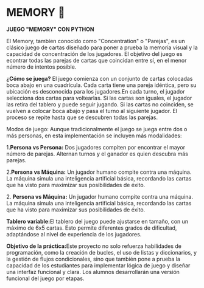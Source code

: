 # MEMORY 🎴

<p><strong>JUEGO "MEMORY" CON PYTHON</strong></p>
<p>El Memory, tambíen conocido como "Concentration" o "Parejas", es un clásico juego de cartas diseñado para poner a prueba la memoria visual y la capacidad de concentración de los jugadores. El objetivo del juego es econtrar todas las parejas de cartas que coincidan entre sí, en el menor número de intentos posible.</p>
<p><strong>¿Cómo se juega?</strong> El juego comienza con un conjunto de cartas colocadas boca abajo en una cuadrícula. Cada carta tiene una pareja idéntica, pero su ubicación es desconocida para los jugadores.En cada turno, el jugador selecciona dos cartas para voltearlas. Si las cartas son
iguales, el jugador las retira del tablero y puede seguir jugando. Si las cartas no coinciden,
se vuelven a colocar boca abajo y pasa el turno al siguiente jugador. El proceso se repite
hasta que se descubren todas las parejas.</p>
<p>Modos de juego: Aunque tradicionalmente el juego se juega entre dos o más personas, en
esta implementación se incluyen más modalidades:</p>
<p>1.<strong>Persona vs Persona:</strong>  Dos jugadores compiten por encontrar el mayor número de
parejas. Alternan turnos y el ganador es quien descubra más parejas.</p>
<p>2.<strong>Persona vs Máquina:</strong>  Un jugador humano compite contra una máquina. La máquina
simula una inteligencia artificial básica, recordando las cartas que ha visto para
maximizar sus posibilidades de éxito.</p>
<p>2. <strong>Persona vs Máquina:</strong> Un jugador humano compite contra una máquina. La máquina
simula una inteligencia artificial básica, recordando las cartas que ha visto para
maximizar sus posibilidades de éxito.</p>
<p><strong>Tablero variable:</strong>El tablero del juego puede ajustarse en tamaño, con un máximo de 6x5
cartas. Esto permite diferentes grados de dificultad, adaptándose al nivel de experiencia de
los jugadores.</p>
<p><strong>Objetivo de la práctica:</strong>Este proyecto no solo refuerza habilidades de programación, como
la creación de bucles, el uso de listas y diccionarios, y la gestión de flujos condicionales, sino
que también pone a prueba la capacidad de los estudiantes para implementar lógica de
juego y diseñar una interfaz funcional y clara. Los alumnos desarrollarán una versión
funcional del juego por etapas.</p>


